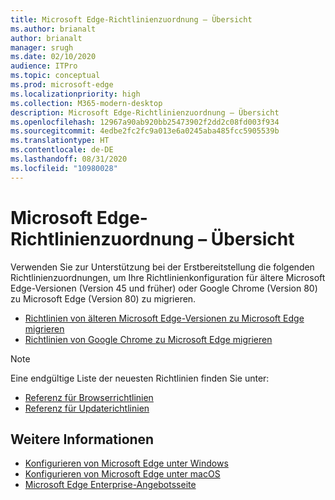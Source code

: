 ```yaml
---
title: Microsoft Edge-Richtlinienzuordnung – Übersicht
ms.author: brianalt
author: brianalt
manager: srugh
ms.date: 02/10/2020
audience: ITPro
ms.topic: conceptual
ms.prod: microsoft-edge
ms.localizationpriority: high
ms.collection: M365-modern-desktop
description: Microsoft Edge-Richtlinienzuordnung – Übersicht
ms.openlocfilehash: 12967a90ab920bb25473902f2dd2c08fd003f934
ms.sourcegitcommit: 4edbe2fc2fc9a013e6a0245aba485fcc5905539b
ms.translationtype: HT
ms.contentlocale: de-DE
ms.lasthandoff: 08/31/2020
ms.locfileid: "10980028"
---
```

# Microsoft Edge-Richtlinienzuordnung – Übersicht

Verwenden Sie zur Unterstützung bei der Erstbereitstellung die folgenden Richtlinienzuordnungen, um Ihre Richtlinienkonfiguration für ältere Microsoft Edge-Versionen (Version 45 und früher) oder Google Chrome (Version 80) zu Microsoft Edge (Version 80) zu migrieren.

- [Richtlinien von älteren Microsoft Edge-Versionen zu Microsoft Edge migrieren](microsoft-edge-policy-map-legacy-to-newedge.md)
- [Richtlinien von Google Chrome zu Microsoft Edge migrieren](microsoft-edge-policy-map-chrome-to-newedge.md)

> [!NOTE]
> Eine endgültige Liste der neuesten Richtlinien finden Sie unter:
> - [Referenz für Browserrichtlinien](microsoft-edge-policies.md)
> - [Referenz für Updaterichtlinien](microsoft-edge-update-policies.md)

## Weitere Informationen
- [Konfigurieren von Microsoft Edge unter Windows](configure-microsoft-edge.md)
- [Konfigurieren von Microsoft Edge unter macOS](configure-microsoft-edge-on-mac.md)
- [Microsoft Edge Enterprise-Angebotsseite](https://aka.ms/EdgeEnterprise)
